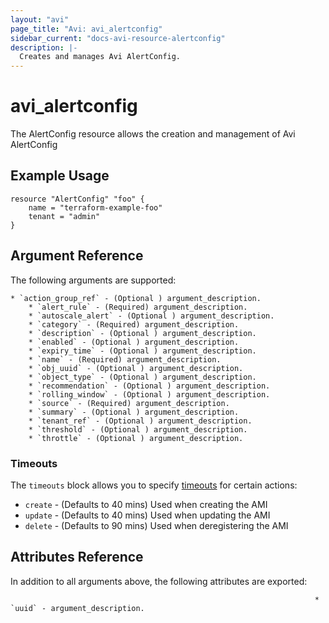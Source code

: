 ```yaml
---
layout: "avi"
page_title: "Avi: avi_alertconfig"
sidebar_current: "docs-avi-resource-alertconfig"
description: |-
  Creates and manages Avi AlertConfig.
---
```


# avi_alertconfig

The AlertConfig resource allows the creation and management of Avi AlertConfig

## Example Usage

```hcl
resource "AlertConfig" "foo" {
    name = "terraform-example-foo"
    tenant = "admin"
}
```

## Argument Reference

The following arguments are supported:

    * `action_group_ref` - (Optional ) argument_description.
        * `alert_rule` - (Required) argument_description.
        * `autoscale_alert` - (Optional ) argument_description.
        * `category` - (Required) argument_description.
        * `description` - (Optional ) argument_description.
        * `enabled` - (Optional ) argument_description.
        * `expiry_time` - (Optional ) argument_description.
        * `name` - (Required) argument_description.
        * `obj_uuid` - (Optional ) argument_description.
        * `object_type` - (Optional ) argument_description.
        * `recommendation` - (Optional ) argument_description.
        * `rolling_window` - (Optional ) argument_description.
        * `source` - (Required) argument_description.
        * `summary` - (Optional ) argument_description.
        * `tenant_ref` - (Optional ) argument_description.
        * `threshold` - (Optional ) argument_description.
        * `throttle` - (Optional ) argument_description.
        
### Timeouts

The `timeouts` block allows you to specify [timeouts](https://www.terraform.io/docs/configuration/resources.html#timeouts) for certain actions:

* `create` - (Defaults to 40 mins) Used when creating the AMI
* `update` - (Defaults to 40 mins) Used when updating the AMI
* `delete` - (Defaults to 90 mins) Used when deregistering the AMI

## Attributes Reference

In addition to all arguments above, the following attributes are exported:

                                                                        * `uuid` - argument_description.
    

